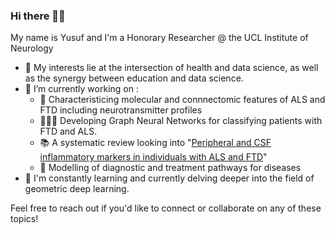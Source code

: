 ### Hi there 👋🏾

My name is Yusuf and I'm a Honorary Researcher @ the UCL Institute of Neurology 

- 🧐 My interests lie at the intersection of health and data science, as well as the synergy between education and data science.
- 🔭 I’m currently working on :
  * 🧠 Characteristicing molecular and connnectomic features of ALS and FTD including neurotransmitter profiles
  * 👨🏾‍💻 Developing Graph Neural Networks for classifying patients with FTD and ALS.
  * 📚 A systematic review looking into "[Peripheral and CSF inflammatory markers in individuals with ALS and FTD](https://www.crd.york.ac.uk/prospero/display_record.php?RecordID=212528)"
  * 🏥 Modelling of diagnostic and treatment pathways for diseases
- 🌱 I'm constantly learning and currently delving deeper into the field of geometric deep learning.

Feel free to reach out if you'd like to connect or collaborate on any of these topics!

